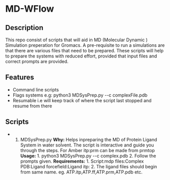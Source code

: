 # MD-WFlow

## Description
 This repo consist of scripts that will aid in MD (Molecular Dynamic ) Simulation preperation for Gromacs. A pre-requisite to run a simulations are that there are various files that need to be prepared. These scripts will help to prepare the systems with reduced effort, provided that input files and correct prompts are provided. 

 ## Features
 - Command line scripts
 - Flags systems e.g: python3 MDSysPrep.py --c complexFile.pdb
 - Resumable i.e will keep track of where the script last stopped and resume from there

## Scripts

- 1. MDSysPrep.py
       **Why:**
           Helps inpreparing the MD of Protein Ligand System in water solvent. The script is interactive and guide you through the steps.
           For Amber itp:prm can be made from prmtop
       **Usage:**
           1. python3 MDSysPrep.py --c complex.pdb
           2. Follow the prompts given.
       **Requirements:**
           1. Script:mdp files:Complex PDB:Ligand forcefield:Ligand itp:
           2. The ligand files should begin from same name. eg. ATP.itp,ATP.ff,ATP.prm,ATP.pdb etc.
      
